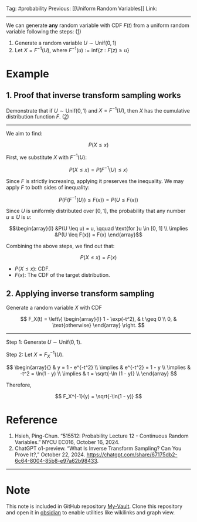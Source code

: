 Tag: #probability 
Previous: [[Uniform Random Variables]]
Link: 

---

We can generate **any** random variable with CDF $F(t)$ from a uniform random variable following the steps: (<u>1</u>)

1. Generate a random variable $U \sim \text{Unif}(0, 1)$
2. Let $X = F^{-1}(U)$, where $F^{-1}(u) := \text{inf}\{z : F(z) \geq u\}$

# Example

## 1. Proof that inverse transform sampling works

Demonstrate that if $U \sim \text{Unif}(0, 1)$ and $X = F^{-1}(U)$, then $X$ has the cumulative distribution function $F$. (<u>2</u>)

---

We aim to find:

$$
P(X \leq x)
$$

First, we substitute $X$ with $F^{-1}(U)$:

$$P(X \leq x) = P(F^{-1}(U) \leq x)$$

Since $F$ is strictly increasing, applying it preserves the inequality. We may apply $F$ to both sides of inequality:

$$
P(F(F^{-1}(U)) \leq F(x)) = P(U \leq F(x))
$$

Since $U$ is uniformly distributed over $[0, 1]$, the probability that any number $u \geq U$ is $u$:

$$\begin{array}{l}
	&P(U \leq u) = u, \qquad \text{for }u \in [0, 1] \\
	\implies &P(U \leq F(x)) = F(x)
\end{array}$$

Combining the above steps, we find out that:

$$P(X \leq x) = F(x)$$

- $P(X \leq x)$: CDF.
- $F(x)$: The CDF of the target distribution.

## 2. Applying inverse transform sampling

Generate a random variable $X$ with CDF

$$
F_X(t) = \left\{
	\begin{array}{l}
		1 - \exp(-t^2), & t \geq 0 \\
		0, & \text{otherwise}
	\end{array}
\right.
$$

---

Step 1: Generate $U \sim \text{Unif}(0, 1)$.

Step 2: Let $X = F_X^{-1}(U)$.

$$
\begin{array}{}
	& y = 1 - e^{-t^2} \\
	\implies & e^{-t^2} = 1 - y \\
	\implies & -t^2 = \ln(1 - y) \\
	\implies & t = \sqrt{-\ln (1 - y)} \\
\end{array}
$$

Therefore,

$$
F_X^{-1}(y) = \sqrt{-\ln(1 - y)}
$$

# Reference

1. Hsieh, Ping-Chun. “515512: Probability Lecture 12 - Continuous Random Variables.” NYCU EC016, October 16, 2024.
2. ChatGPT o1-preview. “What Is Inverse Transform Sampling? Can You Prove It?,” October 22, 2024. https://chatgpt.com/share/67175db2-6c64-8004-85b8-e97a62b98433.

---

# Note

This note is included in GitHub repository [My-Vault](https://github.com/LittleD3092/My-Vault.git). Clone this repository and open it in [obsidian](https://obsidian.md/) to enable utilities like wikilinks and graph view.
